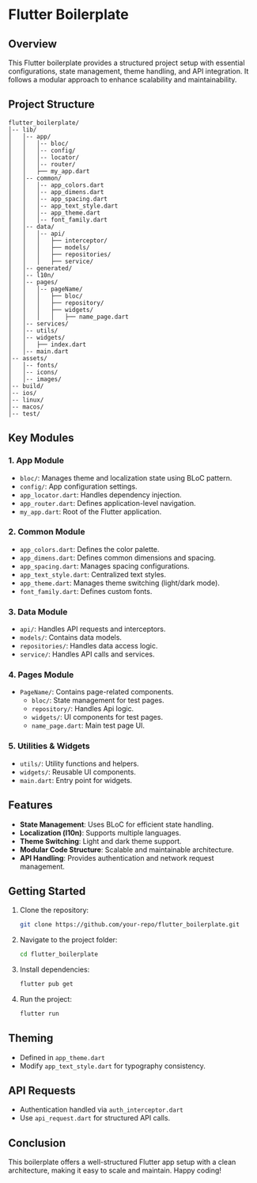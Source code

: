 # Flutter Boilerplate

## Overview
This Flutter boilerplate provides a structured project setup with essential configurations, state management, theme handling, and API integration. It follows a modular approach to enhance scalability and maintainability.

## Project Structure
```
flutter_boilerplate/
│-- lib/
│   │-- app/
│   │   │-- bloc/
│   │   │-- config/
│   │   │-- locator/
│   │   │-- router/
│   │   ├── my_app.dart
│   │-- common/
│   │   │-- app_colors.dart
│   │   │-- app_dimens.dart
│   │   │-- app_spacing.dart
│   │   │-- app_text_style.dart
│   │   │-- app_theme.dart
│   │   │-- font_family.dart
│   │-- data/
│   │   │-- api/
│   │   │   ├── interceptor/
│   │   │   ├── models/
│   │   │   ├── repositories/
│   │   │   ├── service/
│   │-- generated/
│   │-- l10n/
│   │-- pages/
│   │   │-- pageName/
│   │   │   ├── bloc/
│   │   │   ├── repository/
│   │   │   ├── widgets/
│   │   │   │   ├── name_page.dart
│   │-- services/
│   │-- utils/
│   │-- widgets/
│   │   ├── index.dart
│   │-- main.dart
│-- assets/
│   │-- fonts/
│   │-- icons/
│   │-- images/
│-- build/
│-- ios/
│-- linux/
│-- macos/
│-- test/
```

## Key Modules
### 1. **App Module**
- `bloc/`: Manages theme and localization state using BLoC pattern.
- `config/`: App configuration settings.
- `app_locator.dart`: Handles dependency injection.
- `app_router.dart`: Defines application-level navigation.
- `my_app.dart`: Root of the Flutter application.

### 2. **Common Module**
- `app_colors.dart`: Defines the color palette.
- `app_dimens.dart`: Defines common dimensions and spacing.
- `app_spacing.dart`: Manages spacing configurations.
- `app_text_style.dart`: Centralized text styles.
- `app_theme.dart`: Manages theme switching (light/dark mode).
- `font_family.dart`: Defines custom fonts.

### 3. **Data Module**
- `api/`: Handles API requests and interceptors.
- `models/`: Contains data models.
- `repositories/`: Handles data access logic.
- `service/`: Handles API calls and services.

### 4. **Pages Module**
- `PageName/`: Contains page-related components.
    - `bloc/`: State management for test pages.
    - `repository/`: Handles Api logic.
    - `widgets/`: UI components for test pages.
    - `name_page.dart`: Main test page UI.

### 5. **Utilities & Widgets**
- `utils/`: Utility functions and helpers.
- `widgets/`: Reusable UI components.
- `main.dart`: Entry point for widgets.

## Features
- **State Management**: Uses BLoC for efficient state handling.
- **Localization (l10n)**: Supports multiple languages.
- **Theme Switching**: Light and dark theme support.
- **Modular Code Structure**: Scalable and maintainable architecture.
- **API Handling**: Provides authentication and network request management.

## Getting Started
1. Clone the repository:
   ```sh
   git clone https://github.com/your-repo/flutter_boilerplate.git
   ```
2. Navigate to the project folder:
   ```sh
   cd flutter_boilerplate
   ```
3. Install dependencies:
   ```sh
   flutter pub get
   ```
4. Run the project:
   ```sh
   flutter run
   ```

## Theming
- Defined in `app_theme.dart`
- Modify `app_text_style.dart` for typography consistency.

## API Requests
- Authentication handled via `auth_interceptor.dart`
- Use `api_request.dart` for structured API calls.

## Conclusion
This boilerplate offers a well-structured Flutter app setup with a clean architecture, making it easy to scale and maintain. Happy coding!

